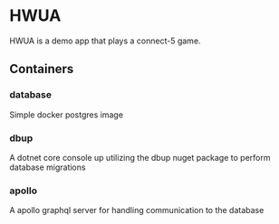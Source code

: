 # HWUA

HWUA is a demo app that plays a connect-5 game. 

## Containers

### database
Simple docker postgres image

### dbup
A dotnet core console up utilizing the dbup nuget package to perform database migrations

### apollo
A apollo graphql server for handling communication to the database